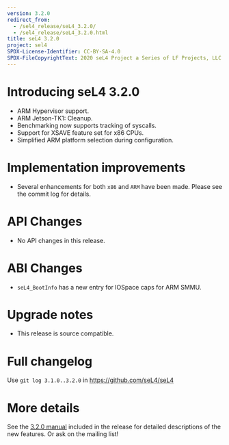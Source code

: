 ```yaml
---
version: 3.2.0
redirect_from:
  - /sel4_release/seL4_3.2.0/
  - /sel4_release/seL4_3.2.0.html
title: seL4 3.2.0
project: sel4
SPDX-License-Identifier: CC-BY-SA-4.0
SPDX-FileCopyrightText: 2020 seL4 Project a Series of LF Projects, LLC.
---
```

# Introducing seL4 3.2.0


- ARM Hypervisor support.
- ARM Jetson-TK1: Cleanup.
- Benchmarking now supports tracking of syscalls.
- Support for XSAVE feature set for x86 CPUs.
- Simplified ARM platform selection during configuration.

# Implementation improvements


-   Several enhancements for both `x86` and `ARM` have
    been made. Please see the commit log for details.

# API Changes


- No API changes in this release.

# ABI Changes


- `seL4_BootInfo` has a new entry for IOSpace caps for
      ARM SMMU.

# Upgrade notes


- This release is source compatible.

# Full changelog


Use `git log 3.1.0..3.2.0` in <https://github.com/seL4/seL4>

# More details


See the
[3.2.0 manual](http://sel4.systems/Info/Docs/seL4-manual-3.2.0.pdf) included in the release for detailed descriptions of the new
features. Or ask on the mailing list!
